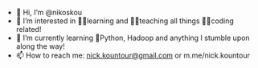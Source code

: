 - 👋 Hi, I’m @nikoskou
- 👀 I’m interested in 👨‍🎓learning and 👨‍🏫teaching all things 👨‍💻coding related! 
- 🌱 I’m currently learning 🐍Python, Hadoop and anything I stumble upon along the way!
- 📫 How to reach me: nick.kountour@gmail.com or m.me/nick.kountour

<!---
nikoskou/nikoskou is a ✨ special ✨ repository because its `README.md` (this file) appears on your GitHub profile.
You can click the Preview link to take a look at your changes.
--->
